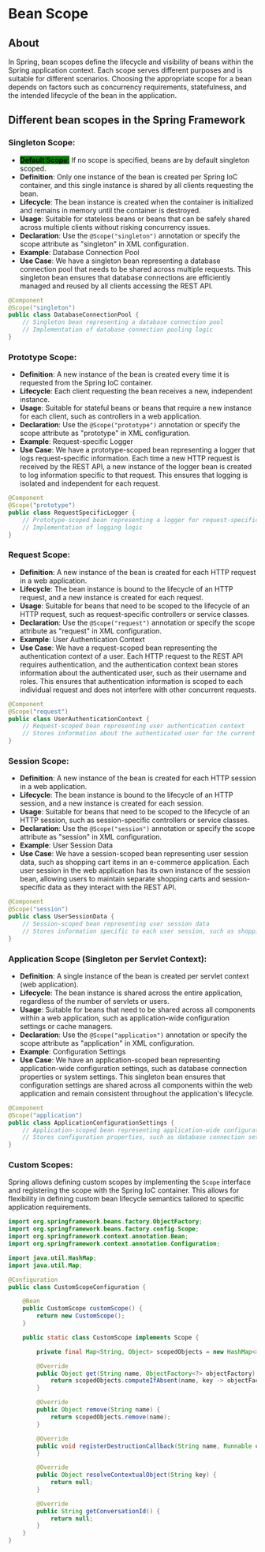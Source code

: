 # Bean Scope

## About

In Spring, bean scopes define the lifecycle and visibility of beans within the Spring application context. Each scope serves different purposes and is suitable for different scenarios. Choosing the appropriate scope for a bean depends on factors such as concurrency requirements, statefulness, and the intended lifecycle of the bean in the application.

## Different bean scopes in the Spring Framework

### **Singleton Scope**:

* <mark style="background-color:green;">**Default Scope**</mark><mark style="background-color:green;">:</mark> If no scope is specified, beans are by default singleton scoped.
* **Definition**: Only one instance of the bean is created per Spring IoC container, and this single instance is shared by all clients requesting the bean.
* **Lifecycle**: The bean instance is created when the container is initialized and remains in memory until the container is destroyed.
* **Usage**: Suitable for stateless beans or beans that can be safely shared across multiple clients without risking concurrency issues.
* **Declaration**: Use the `@Scope("singleton")` annotation or specify the scope attribute as "singleton" in XML configuration.
* **Example**: Database Connection Pool
* **Use Case**: We have a singleton bean representing a database connection pool that needs to be shared across multiple requests. This singleton bean ensures that database connections are efficiently managed and reused by all clients accessing the REST API.

```java
@Component
@Scope("singleton")
public class DatabaseConnectionPool {
    // Singleton bean representing a database connection pool
    // Implementation of database connection pooling logic
}
```

### **Prototype Scope**:

* **Definition**: A new instance of the bean is created every time it is requested from the Spring IoC container.
* **Lifecycle**: Each client requesting the bean receives a new, independent instance.
* **Usage**: Suitable for stateful beans or beans that require a new instance for each client, such as controllers in a web application.
* **Declaration**: Use the `@Scope("prototype")` annotation or specify the scope attribute as "prototype" in XML configuration.
* **Example**: Request-specific Logger
* **Use Case**: We have a prototype-scoped bean representing a logger that logs request-specific information. Each time a new HTTP request is received by the REST API, a new instance of the logger bean is created to log information specific to that request. This ensures that logging is isolated and independent for each request.

```java
@Component
@Scope("prototype")
public class RequestSpecificLogger {
    // Prototype-scoped bean representing a logger for request-specific information
    // Implementation of logging logic
}
```

### **Request Scope**:

* **Definition**: A new instance of the bean is created for each HTTP request in a web application.
* **Lifecycle**: The bean instance is bound to the lifecycle of an HTTP request, and a new instance is created for each request.
* **Usage**: Suitable for beans that need to be scoped to the lifecycle of an HTTP request, such as request-specific controllers or service classes.
* **Declaration**: Use the `@Scope("request")` annotation or specify the scope attribute as "request" in XML configuration.
* **Example**: User Authentication Context
* **Use Case**: We have a request-scoped bean representing the authentication context of a user. Each HTTP request to the REST API requires authentication, and the authentication context bean stores information about the authenticated user, such as their username and roles. This ensures that authentication information is scoped to each individual request and does not interfere with other concurrent requests.

```java
@Component
@Scope("request")
public class UserAuthenticationContext {
    // Request-scoped bean representing user authentication context
    // Stores information about the authenticated user for the current request
}
```

### **Session Scope**:

* **Definition**: A new instance of the bean is created for each HTTP session in a web application.
* **Lifecycle**: The bean instance is bound to the lifecycle of an HTTP session, and a new instance is created for each session.
* **Usage**: Suitable for beans that need to be scoped to the lifecycle of an HTTP session, such as session-specific controllers or service classes.
* **Declaration**: Use the `@Scope("session")` annotation or specify the scope attribute as "session" in XML configuration.
* **Example**: User Session Data
* **Use Case**: We have a session-scoped bean representing user session data, such as shopping cart items in an e-commerce application. Each user session in the web application has its own instance of the session bean, allowing users to maintain separate shopping carts and session-specific data as they interact with the REST API.

```java
@Component
@Scope("session")
public class UserSessionData {
    // Session-scoped bean representing user session data
    // Stores information specific to each user session, such as shopping cart items
}
```

### **Application Scope (Singleton per Servlet Context)**:

* **Definition**: A single instance of the bean is created per servlet context (web application).
* **Lifecycle**: The bean instance is shared across the entire application, regardless of the number of servlets or users.
* **Usage**: Suitable for beans that need to be shared across all components within a web application, such as application-wide configuration settings or cache managers.
* **Declaration**: Use the `@Scope("application")` annotation or specify the scope attribute as "application" in XML configuration.
* **Example**: Configuration Settings
* **Use Case**: We have an application-scoped bean representing application-wide configuration settings, such as database connection properties or system settings. This singleton bean ensures that configuration settings are shared across all components within the web application and remain consistent throughout the application's lifecycle.

```java
@Component
@Scope("application")
public class ApplicationConfigurationSettings {
    // Application-scoped bean representing application-wide configuration settings
    // Stores configuration properties, such as database connection settings
}
```

### **Custom Scopes**:

Spring allows defining custom scopes by implementing the `Scope` interface and registering the scope with the Spring IoC container. This allows for flexibility in defining custom bean lifecycle semantics tailored to specific application requirements.

```java
import org.springframework.beans.factory.ObjectFactory;
import org.springframework.beans.factory.config.Scope;
import org.springframework.context.annotation.Bean;
import org.springframework.context.annotation.Configuration;

import java.util.HashMap;
import java.util.Map;

@Configuration
public class CustomScopeConfiguration {

    @Bean
    public CustomScope customScope() {
        return new CustomScope();
    }

    public static class CustomScope implements Scope {

        private final Map<String, Object> scopedObjects = new HashMap<>();

        @Override
        public Object get(String name, ObjectFactory<?> objectFactory) {
            return scopedObjects.computeIfAbsent(name, key -> objectFactory.getObject());
        }

        @Override
        public Object remove(String name) {
            return scopedObjects.remove(name);
        }

        @Override
        public void registerDestructionCallback(String name, Runnable callback) {
        }

        @Override
        public Object resolveContextualObject(String key) {
            return null;
        }

        @Override
        public String getConversationId() {
            return null;
        }
    }
}
```
